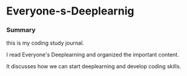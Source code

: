 # Everyone-s-Deeplearnig

### Summary
this is my coding study journal.

I read Everyone's Deeplearning and organized the important content.

It discusses how we can start deeplearning and develop coding skills.

